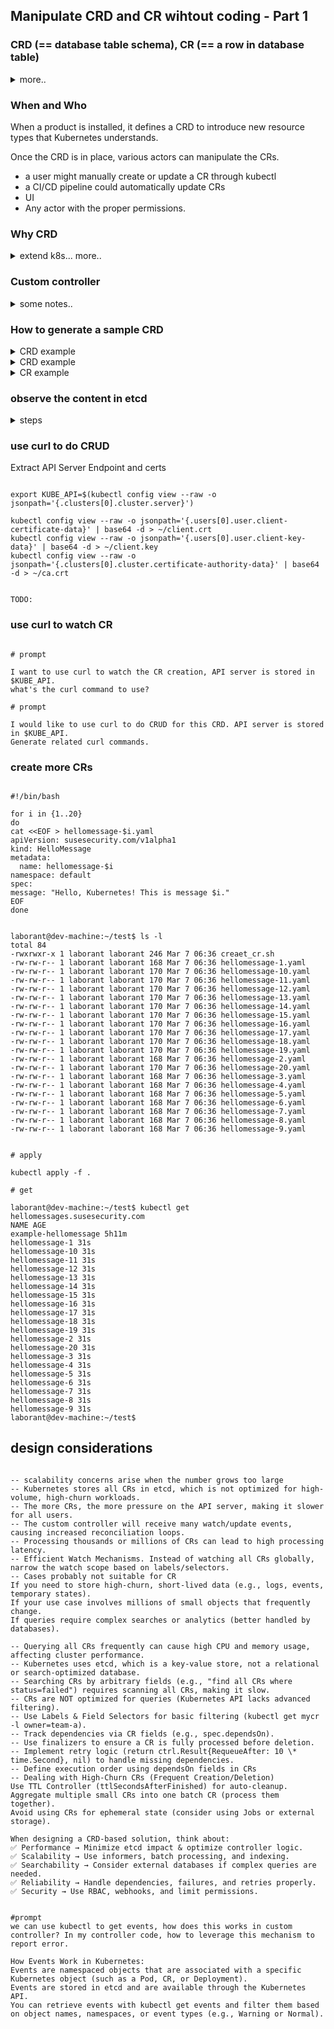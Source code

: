 ## Manipulate CRD and CR wihtout coding - Part 1

### CRD (== database table schema), CR (== a row in database table)

<details><summary>more..</summary>

In Kubernetes, a Custom **Resource Definition (CRD)** is like a **database schema**. It defines the structure of a custom resource, specifying the kind of data it holds and how it should be validated.

On the other hand, a **Custom Resource (CR)** is similar to **a row in a database table**. It represents an actual instance of the data defined by the CRD, with specific values filled in according to the schema.

</details>

### When and Who

When a product is installed, it defines a CRD to introduce new resource types that Kubernetes understands.

Once the CRD is in place, various actors can manipulate the CRs.

- a user might manually create or update a CR through kubectl
- a CI/CD pipeline could automatically update CRs
- UI
- Any actor with the proper permissions.

### Why CRD

<details><summary>extend k8s... more..</summary>

We use Custom Resource Definitions (CRDs) in Kubernetes to **extend** its functionality beyond the built-in resources like Pods, Services, or Deployments. CRDs allow us to define our own custom resources with specific fields and behavior, tailored to the needs of our application or infrastructure.

</details>

### Custom controller

<details><summary>some notes..</summary>

1. The custom controller is responsible for reconciling the CR and ensuring the desired state is achieved

- Process the CR (User's intent) from `spec` and **reconcile** the desired and actual states — this is where your business logic comes into play.
- Update the `status` field
- Comply with Kubernetes' rules and best practices, understanding its behavior and mechanisms (e.g., reconciliation loops, retries, conflict management).

2. A custom controller can be designed to process many kinds of Custom Resource Definitions (CRDs).
3. A custom controller can process existing types of resources, not just custom ones (CRDs).

</details>

### How to generate a sample CRD

<details><summary>CRD example</summary>

```
# use chatgpt to create a CRD
# prompt
in k8s, help me to generate a CRD yaml. I just need a message with string type.  Ask me more info along the way.

# prompt

give me a corresponding CR yaml.

```

</details>

<details><summary>CRD example</summary>

```

apiVersion: apiextensions.k8s.io/v1
kind: CustomResourceDefinition
metadata:
name: hellomessages.susesecurity.com
spec:
group: susesecurity.com
names:
kind: HelloMessage
listKind: HelloMessageList
plural: hellomessages
singular: hellomessage
scope: Namespaced
versions: - name: v1alpha1
served: true
storage: true
schema:
openAPIV3Schema:
type: object
properties:
apiVersion:
type: string
kind:
type: string
metadata:
type: object
spec:
type: object
properties:
message:
type: string

```

</details>

<details><summary>CR example</summary>

```

apiVersion: susesecurity.com/v1alpha1
kind: HelloMessage
metadata:
name: example-hellomessage
namespace: default
spec:
message: "Hello, Kubernetes!"

```

</details>

### observe the content in etcd

<details><summary>steps</summary>

```

# find etcd pod

kubectl get pod -n kube-system

# exec into it

kubectl exec -it etcd-cplane-01 -n kube-system -- sh

# set environment variables

export ETCDCTL_API=3
export ETCDCTL_CACERT=/etc/kubernetes/pki/etcd/ca.crt
export ETCDCTL_CERT=/etc/kubernetes/pki/etcd/server.crt
export ETCDCTL_KEY=/etc/kubernetes/pki/etcd/server.key
export ETCDCTL_ENDPOINTS=https://127.0.0.1:2379

# List all keys stored in etcd

etcdctl get "" --prefix --keys-only

👉 /registry/susesecurity.com/hellomessages/default/example-hellomessage

# Get content given a key

etcdctl get /registry/susesecurity.com/hellomessages/default/example-hellomessage

# notes

    /registry/pods/         - Stores pod information
    /registry/deployments/  - Stores deployments
    /registry/services/     - Stores services
    /registry/nodes/        - Stores node information
    /registry/secrets/      - Stores secrets (encrypted if encryption is enabled)

```

</details>

### use curl to do CRUD

Extract API Server Endpoint and certs

```

export KUBE_API=$(kubectl config view --raw -o jsonpath='{.clusters[0].cluster.server}')

kubectl config view --raw -o jsonpath='{.users[0].user.client-certificate-data}' | base64 -d > ~/client.crt
kubectl config view --raw -o jsonpath='{.users[0].user.client-key-data}' | base64 -d > ~/client.key
kubectl config view --raw -o jsonpath='{.clusters[0].cluster.certificate-authority-data}' | base64 -d > ~/ca.crt

```

```

TODO:

```

### use curl to watch CR

```

# prompt

I want to use curl to watch the CR creation, API server is stored in $KUBE_API.
what's the curl command to use?

# prompt

I would like to use curl to do CRUD for this CRD. API server is stored in $KUBE_API.
Generate related curl commands.

```

### create more CRs

```

#!/bin/bash

for i in {1..20}
do
cat <<EOF > hellomessage-$i.yaml
apiVersion: susesecurity.com/v1alpha1
kind: HelloMessage
metadata:
  name: hellomessage-$i
namespace: default
spec:
message: "Hello, Kubernetes! This is message $i."
EOF
done

```

```

laborant@dev-machine:~/test$ ls -l
total 84
-rwxrwxr-x 1 laborant laborant 246 Mar 7 06:36 creaet_cr.sh
-rw-rw-r-- 1 laborant laborant 168 Mar 7 06:36 hellomessage-1.yaml
-rw-rw-r-- 1 laborant laborant 170 Mar 7 06:36 hellomessage-10.yaml
-rw-rw-r-- 1 laborant laborant 170 Mar 7 06:36 hellomessage-11.yaml
-rw-rw-r-- 1 laborant laborant 170 Mar 7 06:36 hellomessage-12.yaml
-rw-rw-r-- 1 laborant laborant 170 Mar 7 06:36 hellomessage-13.yaml
-rw-rw-r-- 1 laborant laborant 170 Mar 7 06:36 hellomessage-14.yaml
-rw-rw-r-- 1 laborant laborant 170 Mar 7 06:36 hellomessage-15.yaml
-rw-rw-r-- 1 laborant laborant 170 Mar 7 06:36 hellomessage-16.yaml
-rw-rw-r-- 1 laborant laborant 170 Mar 7 06:36 hellomessage-17.yaml
-rw-rw-r-- 1 laborant laborant 170 Mar 7 06:36 hellomessage-18.yaml
-rw-rw-r-- 1 laborant laborant 170 Mar 7 06:36 hellomessage-19.yaml
-rw-rw-r-- 1 laborant laborant 168 Mar 7 06:36 hellomessage-2.yaml
-rw-rw-r-- 1 laborant laborant 170 Mar 7 06:36 hellomessage-20.yaml
-rw-rw-r-- 1 laborant laborant 168 Mar 7 06:36 hellomessage-3.yaml
-rw-rw-r-- 1 laborant laborant 168 Mar 7 06:36 hellomessage-4.yaml
-rw-rw-r-- 1 laborant laborant 168 Mar 7 06:36 hellomessage-5.yaml
-rw-rw-r-- 1 laborant laborant 168 Mar 7 06:36 hellomessage-6.yaml
-rw-rw-r-- 1 laborant laborant 168 Mar 7 06:36 hellomessage-7.yaml
-rw-rw-r-- 1 laborant laborant 168 Mar 7 06:36 hellomessage-8.yaml
-rw-rw-r-- 1 laborant laborant 168 Mar 7 06:36 hellomessage-9.yaml

```

```

# apply

kubectl apply -f .

# get

laborant@dev-machine:~/test$ kubectl get hellomessages.susesecurity.com
NAME AGE
example-hellomessage 5h11m
hellomessage-1 31s
hellomessage-10 31s
hellomessage-11 31s
hellomessage-12 31s
hellomessage-13 31s
hellomessage-14 31s
hellomessage-15 31s
hellomessage-16 31s
hellomessage-17 31s
hellomessage-18 31s
hellomessage-19 31s
hellomessage-2 31s
hellomessage-20 31s
hellomessage-3 31s
hellomessage-4 31s
hellomessage-5 31s
hellomessage-6 31s
hellomessage-7 31s
hellomessage-8 31s
hellomessage-9 31s
laborant@dev-machine:~/test$

```

## design considerations

```

-- scalability concerns arise when the number grows too large
-- Kubernetes stores all CRs in etcd, which is not optimized for high-volume, high-churn workloads.
-- The more CRs, the more pressure on the API server, making it slower for all users.
-- The custom controller will receive many watch/update events, causing increased reconciliation loops.
-- Processing thousands or millions of CRs can lead to high processing latency.
-- Efficient Watch Mechanisms. Instead of watching all CRs globally, narrow the watch scope based on labels/selectors.
-- Cases probably not suitable for CR
If you need to store high-churn, short-lived data (e.g., logs, events, temporary states).
If your use case involves millions of small objects that frequently change.
If queries require complex searches or analytics (better handled by databases).

-- Querying all CRs frequently can cause high CPU and memory usage, affecting cluster performance.
-- Kubernetes uses etcd, which is a key-value store, not a relational or search-optimized database.
-- Searching CRs by arbitrary fields (e.g., "find all CRs where status=failed") requires scanning all CRs, making it slow.
-- CRs are NOT optimized for queries (Kubernetes API lacks advanced filtering).
-- Use Labels & Field Selectors for basic filtering (kubectl get mycr -l owner=team-a).
-- Track dependencies via CR fields (e.g., spec.dependsOn).
-- Use finalizers to ensure a CR is fully processed before deletion.
-- Implement retry logic (return ctrl.Result{RequeueAfter: 10 \* time.Second}, nil) to handle missing dependencies.
-- Define execution order using dependsOn fields in CRs
-- Dealing with High-Churn CRs (Frequent Creation/Deletion)
Use TTL Controller (ttlSecondsAfterFinished) for auto-cleanup.
Aggregate multiple small CRs into one batch CR (process them together).
Avoid using CRs for ephemeral state (consider using Jobs or external storage).

When designing a CRD-based solution, think about:
✅ Performance → Minimize etcd impact & optimize controller logic.
✅ Scalability → Use informers, batch processing, and indexing.
✅ Searchability → Consider external databases if complex queries are needed.
✅ Reliability → Handle dependencies, failures, and retries properly.
✅ Security → Use RBAC, webhooks, and limit permissions.

```

```

#prompt
we can use kubectl to get events, how does this works in custom controller? In my controller code, how to leverage this mechanism to report error.

How Events Work in Kubernetes:
Events are namespaced objects that are associated with a specific Kubernetes object (such as a Pod, CR, or Deployment).
Events are stored in etcd and are available through the Kubernetes API.
You can retrieve events with kubectl get events and filter them based on object names, namespaces, or event types (e.g., Warning or Normal).

```

```

```
